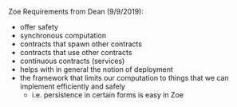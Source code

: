 Zoe Requirements from Dean (9/9/2019):

 * offer safety
 * synchronous computation
 * contracts that spawn other contracts
 * contracts that use other contracts
 * continuous contracts (services)
 * helps with in general the notion of deployment
 * the framework that limits our computation to things that we can
   implement efficiently and safely
   - i.e. persistence in certain forms is easy in Zoe
